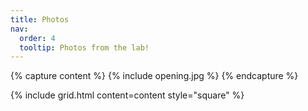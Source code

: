 ```yaml
---
title: Photos
nav:
  order: 4
  tooltip: Photos from the lab!
---
```


{% capture content %}
  {% include opening.jpg %}
{% endcapture %}

{%
  include grid.html
  content=content
  style="square"
%}
